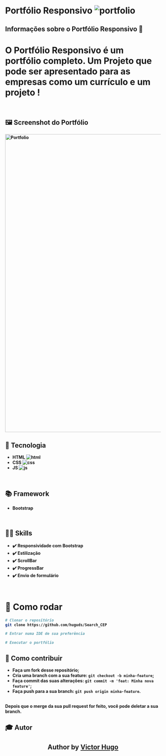 # Portfólio Responsivo ![portfolio](https://user-images.githubusercontent.com/79457377/139063633-6ca2a02d-ba92-4249-afbb-1aead0d39d90.png)

## Informações sobre o Portfólio Responsivo 🔖

<h1> O <Strong> Portfólio Responsivo <Strong/> é um portfólio completo. Um Projeto que pode ser apresentado para as empresas como um currículo e um projeto ! </h1>
<br/>
  
## 🖼 Screenshot do Portfólio <br/>
<img width="960" alt="Portfolio" src="https://user-images.githubusercontent.com/79457377/139061402-85507ae3-541e-44c3-8ea1-c78420508540.PNG">
  
## 🚀 Tecnologia <br/>
  * HTML ![html](https://user-images.githubusercontent.com/79457377/139062289-9ed7fd94-39a6-4647-bdc5-1db13f818f7f.png)
  * CSS  ![css](https://user-images.githubusercontent.com/79457377/139062839-083c0065-96c5-4bc1-8678-33bb132f29d6.png)
  * JS   ![js](https://user-images.githubusercontent.com/79457377/139062940-36b0a8b1-52dd-4db3-82e9-4329b6ebe430.png)
  <br/>

  ## 📚 Framework <br/>
  * Bootstrap <br/>
  <br/>
  
## :man_technologist: Skills
  - :heavy_check_mark: Responsividade com Bootstrap
  - :heavy_check_mark: Estilização
  - :heavy_check_mark: ScrollBar
  - :heavy_check_mark: ProgressBar
  - :heavy_check_mark: Envio de formulário
  <br/>
  
  # 👷 Como rodar

```bash
# Clonar o repositório
git clone https://github.com/huguds/Search_CEP

# Entrar numa IDE de sua preferência 

# Executar o portfólio

```

## 🤔 Como contribuir <br/>

- Faça um fork desse repositório; <br/>
- Cria uma branch com a sua feature: `git checkout -b minha-feature`;<br/>
- Faça commit das suas alterações: `git commit -m 'feat: Minha nova feature'`; <br/>
- Faça push para a sua branch: `git push origin minha-feature`.<br/>
<br/>
Depois que o merge da sua pull request for feito, você pode deletar a sua branch. <br/>
  
## :mortar_board: Autor
<h2 align="center">
  Author by  <a href="https://www.linkedin.com/in/victor-hugo-9b4723200/" target="_blank"> Victor Hugo </a>
  </h2>


